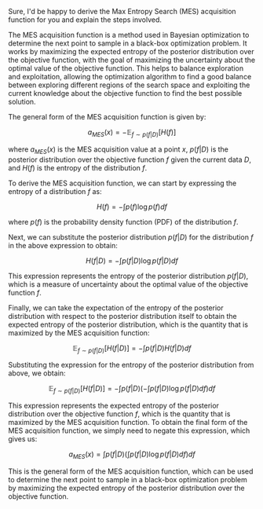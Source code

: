 Sure, I'd be happy to derive the Max Entropy Search (MES) acquisition function for you and explain the steps involved.

The MES acquisition function is a method used in Bayesian optimization to determine the next point to sample in a black-box optimization problem. It works by maximizing the expected entropy of the posterior distribution over the objective function, with the goal of maximizing the uncertainty about the optimal value of the objective function. This helps to balance exploration and exploitation, allowing the optimization algorithm to find a good balance between exploring different regions of the search space and exploiting the current knowledge about the objective function to find the best possible solution.

The general form of the MES acquisition function is given by:

$$a_{MES}(x) = -\mathbb{E}_{f \sim p(f | D)} [H(f)]$$

where $a_{MES}(x)$ is the MES acquisition value at a point $x$, $p(f | D)$ is the posterior distribution over the objective function $f$ given the current data $D$, and $H(f)$ is the entropy of the distribution $f$.

To derive the MES acquisition function, we can start by expressing the entropy of a distribution $f$ as:

$$H(f) = -\int p(f) \log p(f) df$$

where $p(f)$ is the probability density function (PDF) of the distribution $f$.

Next, we can substitute the posterior distribution $p(f | D)$ for the distribution $f$ in the above expression to obtain:

$$H(f | D) = -\int p(f | D) \log p(f | D) df$$

This expression represents the entropy of the posterior distribution $p(f | D)$, which is a measure of uncertainty about the optimal value of the objective function $f$.

Finally, we can take the expectation of the entropy of the posterior distribution with respect to the posterior distribution itself to obtain the expected entropy of the posterior distribution, which is the quantity that is maximized by the MES acquisition function:

$$\mathbb{E}_{f \sim p(f | D)} [H(f | D)] = -\int p(f | D) H(f | D) df$$

Substituting the expression for the entropy of the posterior distribution from above, we obtain:

$$\mathbb{E}_{f \sim p(f | D)} [H(f | D)] = -\int p(f | D) \left( -\int p(f | D) \log p(f | D) df \right) df$$

This expression represents the expected entropy of the posterior distribution over the objective function $f$, which is the quantity that is maximized by the MES acquisition function. To obtain the final form of the MES acquisition function, we simply need to negate this expression, which gives us:

$$a_{MES}(x) = \int p(f | D) \left( \int p(f | D) \log p(f | D) df \right) df$$

This is the general form of the MES acquisition function, which can be used to determine the next point to sample in a black-box optimization problem by maximizing the expected entropy of the posterior distribution over the objective function.